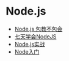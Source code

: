 # Node.js
- [Node.js 包教不包会](https://github.com/alsotang/node-lessons)
- [七天学会NodeJS](https://nqdeng.github.io/7-days-nodejs/)
- [Node.js实战](https://sfantasy.gitbooks.io/node-in-action/)
- [Node入门](http://www.nodebeginner.org/index-zh-cn.html)
